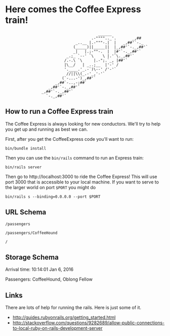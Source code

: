 # Here comes the Coffee Express train!

                                             ______
                                          .-"""".._'.       _,##
                                   _..__ |.-"""-.|  |   _,##'`-._
                                  (_____)||_____||  |_,##'`-._,##'`
                                  _|   |.;-""-.  |  |#'`-._,##'`
                               _.;_ `--' `\    \ |.'`\._,##'`
                              /.-.\ `\     |.-";.`_, |##'`
                              |\__/   | _..;__  |'-' /
                              '.____.'_.-`)\--' /'-'`
                               //||\\(_.-'_,'-'`
                             (`-...-')_,##'`
                          _,##`-..,-;##`
                       _,##'`-._,##'`
                    _,##'`-._,##'`
                      `-._,##'`




## How to run a Coffee Express train

The Coffee Express is always looking for new conductors.
We'll try to help you get up and running as best we can.

First, after you get the CoffeeExpress code you'll want to run:

    bin/bundle install

Then you can use the `bin/rails` command to run an Express train:

    bin/rails server

Then go to http://localhost:3000 to ride the Coffee Express!  This
will use port 3000 that is accessible to your local machine.  If you
want to serve to the larger world on port `$PORT` you might do

    bin/rails s --binding=0.0.0.0 --port $PORT


## URL Schema

    /passengers

    /passengers/CoffeeHound

    /

## Storage Schema

Arrival time: 10:14:01 Jan 6, 2016

Passengers: CoffeeHound, Oblong Fellow

## Links

There are lots of help for running the rails.  Here is just some of it.

- http://guides.rubyonrails.org/getting_started.html
- http://stackoverflow.com/questions/9282689/allow-public-connections-to-local-ruby-on-rails-development-server